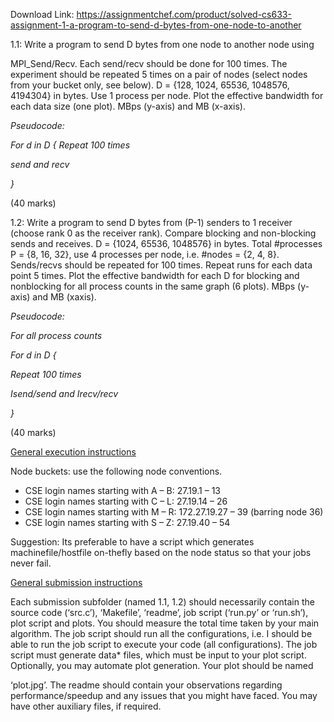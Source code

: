 Download Link: https://assignmentchef.com/product/solved-cs633-assignment-1-a-program-to-send-d-bytes-from-one-node-to-another
<br>



1.1: Write a program to send D bytes from one node to another node using

MPI_Send/Recv. Each send/recv should be done for 100 times. The experiment should be repeated 5 times on a pair of nodes (select nodes from your bucket only, see below). D = {128, 1024, 65536, 1048576, 4194304} in bytes. Use 1 process per node. Plot the effective bandwidth for each data size (one plot). MBps (y-axis) and MB (x-axis).

<em>Pseudocode:</em>

<em>For d in D {    Repeat 100 times </em>

<em>     send and recv </em>

<em>} </em>

<em> </em>

(40 marks)




1.2: Write a program to send D bytes from (P-1) senders to 1 receiver (choose rank 0 as the receiver rank). Compare blocking and non-blocking sends and receives. D = {1024, 65536, 1048576} in bytes. Total #processes P = {8, 16, 32}, use 4 processes per node, i.e. #nodes = {2, 4, 8}. Sends/recvs should be repeated for 100 times. Repeat runs for each data point 5 times. Plot the effective bandwidth for each D for blocking and nonblocking for all process counts in the same graph (6 plots). MBps (y-axis) and MB (xaxis).

<em> </em>

<em>Pseudocode:</em>

<em>For all process counts  </em>

<em>  For d in D {</em>

<em>     Repeat 100 times </em>

<em>        Isend/send and Irecv/recv </em>

<em>  }</em>

(40 marks)

<u>General execution instructions</u>




Node buckets: use the following node conventions.

<ul>

 <li>CSE login names starting with A – B: 27.19.1 – 13</li>

 <li>CSE login names starting with C – L: 27.19.14 – 26</li>

 <li>CSE login names starting with M – R: 172.27.19.27 – 39 (barring node 36)</li>

 <li>CSE login names starting with S – Z: 27.19.40 – 54</li>

</ul>

Suggestion: Its preferable to have a script which generates machinefile/hostfile on-thefly based on the node status so that your jobs never fail.

<u>General submission instructions</u>




Each submission subfolder (named 1.1, 1.2) should necessarily contain the source code (‘src.c’), ‘Makefile’, ‘readme’, job script (‘run.py’ or ‘run.sh’), plot script and plots. You should measure the total time taken by your main algorithm. The job script should run all the configurations, i.e. I should be able to run the job script to execute your code (all configurations). The job script must generate data* files, which must be input to your plot script. Optionally, you may automate plot generation. Your plot should be named

‘plot.jpg’. The readme should contain your observations regarding performance/speedup and any issues that you might have faced. You may have other auxiliary files, if required.


